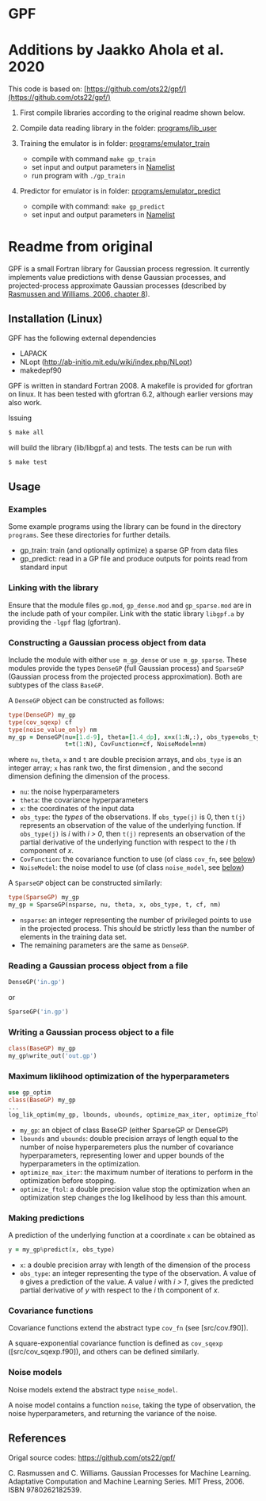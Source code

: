 # GPF

# Additions by Jaakko Ahola et al. 2020

This code is based on: [https://github.com/ots22/gpf/](https://github.com/ots22/gpf/)

1. First compile libraries according to the original readme shown below.

2. Compile data reading library in the folder: [programs/lib_user](programs/lib_user)

3. Training the emulator is in folder: [programs/emulator_train](programs/emulator_train)
    * compile with command `make gp_train`
    * set input and output parameters in [Namelist](programs/emulator_train/NAMELIST.nml)
    * run program with `./gp_train`
4. Predictor for emulator is in folder: [programs/emulator_predict](programs/emulator_predict)
    * compile with command: `make gp_predict`
    * set input and output parameters in [Namelist](programs/emulator_predict/NAMELIST.nml)

# Readme from original

GPF is a small Fortran library for Gaussian process regression.  It currently
implements value predictions with dense Gaussian processes, and projected-process
approximate Gaussian processes (described by [Rasmussen and Williams, 2006, chapter 8](http://www.gaussianprocess.org/gpml/chapters/RW8.pdf)).

## Installation (Linux)

GPF has the following external dependencies

* LAPACK
* NLopt (http://ab-initio.mit.edu/wiki/index.php/NLopt)
* makedepf90

GPF is written in standard Fortran 2008.  A makefile is provided for gfortran on linux.
It has been tested with gfortran 6.2, although earlier versions may also work.

Issuing
```sh
$ make all
```
will build the library (lib/libgpf.a) and tests.  The tests can be run with
```sh
$ make test
```

## Usage

### Examples

Some example programs using the library can be found in the directory `programs`.  See these
directories for further details.
* gp_train: train (and optionally optimize) a sparse GP from data files
* gp_predict: read in a GP file and produce outputs for points read from standard input

### Linking with the library

Ensure that the module files `gp.mod`, `gp_dense.mod` and `gp_sparse.mod` are in the
include path of your compiler.  Link with the static library `libgpf.a` by providing
the `-lgpf` flag (gfortran).

### Constructing a Gaussian process object from data

Include the module with either `use m_gp_dense` or `use m_gp_sparse`. These modules provide
the types `DenseGP` (full Gaussian process) and `SparseGP` (Gaussian process from the
projected process approximation).  Both are subtypes of the class `BaseGP`.

A `DenseGP` object can be constructed as follows:
```f90
type(DenseGP) my_gp
type(cov_sqexp) cf
type(noise_value_only) nm
my_gp = DenseGP(nu=[1.d-9], theta=[1.4_dp], x=x(1:N,:), obs_type=obs_type(1:N),
                t=t(1:N), CovFunction=cf, NoiseModel=nm)
```
where `nu`, `theta`, `x` and `t` are double precision arrays, and `obs_type` is an integer
array; `x` has rank two, the first dimension , and the second dimension defining the dimension of
the process.
* `nu`: the noise hyperparameters
* `theta`: the covariance hyperparameters
* `x`: the coordinates of the input data
* `obs_type`: the _types_ of the observations. If `obs_type(j)` is 0, then `t(j)` represents
an observation of the value of the underlying function.  If `obs_type(j)` is _i_ with _i > 0_,
then `t(j)` represents an observation of the partial derivative of the underlying function with
respect to the _i_ th component of _x_.
* `CovFunction`: the covariance function to use (of class `cov_fn`, see [below](#covariance-functions))
* `NoiseModel`: the noise model to use (of class `noise_model`, see [below](#noise-models))

A `SparseGP` object can be constructed similarly:
```f90
type(SparseGP) my_gp
my_gp = SparseGP(nsparse, nu, theta, x, obs_type, t, cf, nm)
```
* `nsparse`: an integer representing the number of privileged points to use in the projected
process. This should be strictly less than the number of elements in the training data set.
* The remaining parameters are the same as `DenseGP`.

### Reading a Gaussian process object from a file

```f90
DenseGP('in.gp')
```
or
```f90
SparseGP('in.gp')
```

### Writing a Gaussian process object to a file

```f90
class(BaseGP) my_gp
my_gp%write_out('out.gp')
```

### Maximum liklihood optimization of the hyperparameters

```f90
use gp_optim
class(BaseGP) my_gp
...
log_lik_optim(my_gp, lbounds, ubounds, optimize_max_iter, optimize_ftol)
```
* `my_gp`: an object of class BaseGP (either SparseGP or DenseGP)
* `lbounds` and `ubounds`: double precision arrays of length equal to the number of noise
hyperparemeters plus the number of covariance hyperparameters, representing lower and upper
bounds of the hyperparameters in the optimization.
* `optimize_max_iter`: the maximum number of iterations to perform in the optimization before
stopping.
* `optimize_ftol`: a double precision value stop the optimization when an optimization step
changes the log likelihood by less than this amount.

### Making predictions

A prediction of the underlying function at a coordinate `x` can be obtained as
```f90
y = my_gp%predict(x, obs_type)
```
* `x`: a double precision array with length of the dimension of the process
* `obs_type`: an integer representing the type of the observation. A value of `0` gives a
prediction of the value.  A value _i_ with _i > 1_, gives the predicted partial derivative of _y_
with respect to the _i_ th component of _x_.

### Covariance functions

Covariance functions extend the abstract type `cov_fn` (see [src/cov.f90]).

A square-exponential covariance function is defined as `cov_sqexp` ([src/cov_sqexp.f90]), and
others can be defined similarly.

### Noise models

Noise models extend the abstract type `noise_model`.

A noise model contains a function `noise`, taking the type of observation, the noise hyperparameters,
and returning the variance of the noise.

## References
Origal source codes: https://github.com/ots22/gpf/

C. Rasmussen and C. Williams. Gaussian Processes for Machine Learning. Adaptative
Computation and Machine Learning Series. MIT Press, 2006. ISBN 9780262182539.
